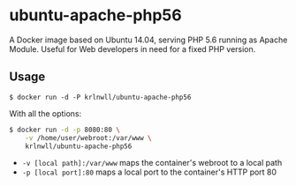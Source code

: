 ubuntu-apache-php56
===================================

A Docker image based on Ubuntu 14.04, serving PHP 5.6 running as Apache Module. Useful for Web developers in need for a fixed PHP version.

Usage
------

```
$ docker run -d -P krlnwll/ubuntu-apache-php56
```

With all the options:

```bash
$ docker run -d -p 8080:80 \
    -v /home/user/webroot:/var/www \
    krlnwll/ubuntu-apache-php56
```

* `-v [local path]:/var/www` maps the container's webroot to a local path
* `-p [local port]:80` maps a local port to the container's HTTP port 80
